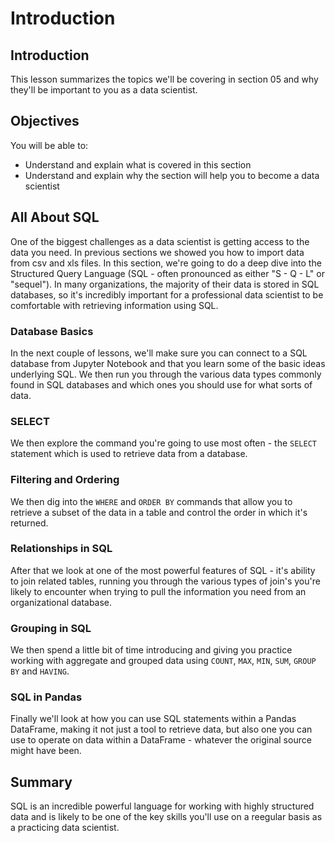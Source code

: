 
# Introduction

## Introduction
This lesson summarizes the topics we'll be covering in section 05 and why they'll be important to you as a data scientist.

## Objectives
You will be able to:
* Understand and explain what is covered in this section
* Understand and explain why the section will help you to become a data scientist

## All About SQL

One of the biggest challenges as a data scientist is getting access to the data you need. In previous sections we showed you how to import data from csv and xls files. In this section, we're going to do a deep dive into the Structured Query Language (SQL - often pronounced as either "S - Q - L" or "sequel"). In many organizations, the majority of their data is stored in SQL databases, so it's incredibly important for a professional data scientist to be comfortable with retrieving information using SQL.

### Database Basics

In the next couple of lessons, we'll make sure you can connect to a SQL database from Jupyter Notebook and that you learn some of the basic ideas underlying SQL. We then run you through the various data types commonly found in SQL databases and which ones you should use for what sorts of data.

### SELECT

We then explore the command you're going to use most often - the `SELECT` statement which is used to retrieve data from a database.

### Filtering and Ordering

We then dig into the `WHERE` and `ORDER BY` commands that allow you to retrieve a subset of the data in a table and control the order in which it's returned.

### Relationships in SQL

After that we look at one of the most powerful features of SQL - it's ability to join related tables, running you through the various types of join's you're likely to encounter when trying to pull the information you need from an organizational database.

### Grouping in SQL

We then spend a little bit of time introducing and giving you practice working with aggregate and grouped data using `COUNT`, `MAX`, `MIN`, `SUM`, `GROUP BY` and `HAVING`.


### SQL in Pandas

Finally we'll look at how you can use SQL statements within a Pandas DataFrame, making it not just a tool to retrieve data, but also one you can use to operate on data within a DataFrame - whatever the original source might have been.


## Summary

SQL is an incredible powerful language for working with highly structured data and is likely to be one of the key skills you'll use on a reegular basis as a practicing data scientist. 
